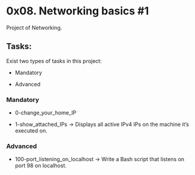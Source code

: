 # 0x08. Networking basics #1

Project of Networking.

## Tasks:

Exist two types of tasks in this project:

- Mandatory

- Advanced

### Mandatory

- 0-change_your_home_IP

- 1-show_attached_IPs &rarr; Displays all active IPv4 IPs on the machine it’s executed on.

### Advanced

- 100-port_listening_on_localhost &rarr; Write a Bash script that listens on port 98 on localhost.
